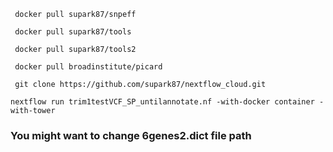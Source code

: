 ` docker pull supark87/snpeff`

` docker pull supark87/tools`

` docker pull supark87/tools2`

` docker pull broadinstitute/picard`

` git clone https://github.com/supark87/nextflow_cloud.git`

` nextflow run trim1testVCF_SP_untilannotate.nf -with-docker container -with-tower `

### You might want to change 6genes2.dict file path

